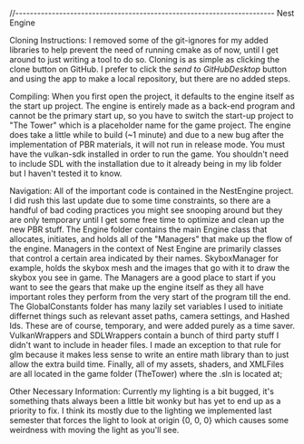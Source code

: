 //-----------------------------------------------------------------------
                            Nest Engine

   Cloning Instructions:
   I removed some of the git-ignores for my added libraries to help 
   prevent the need of running cmake as of now, until I get around
   to just writing a tool to do so. Cloning is as simple as clicking
   the clone button on GitHub. I prefer to click the *send to GitHubDesktop*
   button and using the app to make a local repository, but there are no
   added steps.

   Compiling:
   When you first open the project, it defaults to the engine itself as the start up project.
   The engine is entirely made as a back-end program and cannot be the primary start up,
   so you have to switch the start-up project to "The Tower" which is a placeholder
   name for the game project. 
   The engine does take a little while to build (~1 minute) and due to a new bug
   after the implementation of PBR materials, it will not run in release mode. 
   You must have the vulkan-sdk installed in order to run the game. You shouldn't need
   to include SDL with the installation due to it already being in my lib folder
   but I haven't tested it to know. 

   Navigation:
   All of the important code is contained in the NestEngine project. I did rush
   this last update due to some time constraints, so there are a handful of
   bad coding practices you might see snooping around but they are only temporary
   until I get some free time to optimize and clean up the new PBR stuff. 
   The Engine folder contains the main Engine class that allocates, initiates, and 
   holds all of the "Managers" that make up the flow of the engine. Managers in the 
   context of Nest Engine are primarily classes that control a certain area indicated
   by their names. SkyboxManager for example, holds the skybox mesh and the images that go
   with it to draw the skybox you see in game. 
   The Managers are a good place to start if you want to see the gears that make up
   the engine itself as they all have important roles they perform from the very
   start of the program till the end. 
   The GlobalConstants folder has many lazily set variables I used to initiate differnet things
   such as relevant asset paths, camera settings, and Hashed Ids. These are of course, temporary,
   and were added purely as a time saver.
   VulkanWrappers and SDLWrappers contain a bunch of third party stuff I didn't want to include
   in header files. I made an exception to that rule for glm
   because it makes less sense to write an entire math library
   than to just allow the extra build time.
   Finally, all of my assets, shaders, and XMLFiles are all located in the game folder (TheTower) where
   the .sln is located at;
   
   Other Necessary Information:
   Currently my lighting is a bit bugged, it's something thats always been a little bit wonky
   but has yet to end up as a priority to fix. I think its mostly due to the lighting
   we implemented last semester that forces the light to look at origin {0, 0, 0}
   which causes some weirdness with moving the light as you'll see.
